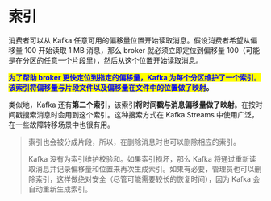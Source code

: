 # 索引

消费者可以从 Kafka 任意可用的偏移量位置开始读取消息。假设消费者希望从偏移量 100 开始读取 1 MB 消息，那么 broker 就必须立即定位到偏移量 100（可能是在分区的任意一个片段里），然后从这个位置开始读取消息。

<mark style="color:blue;">**为了帮助 broker 更快定位到指定的偏移量，Kafka 为每个分区维护了一个索引**</mark><mark style="color:blue;">。</mark><mark style="color:blue;">**该索引将偏移量与片段文件以及偏移量在文件中的位置做了映射**</mark>**。**

类似地，Kafka 还有**第二个索引**，该索引**将时间戳与消息偏移量做了映射**。在按时间戳搜索消息时会用到这个索引。这种搜索方式在 Kafka Streams 中使用广泛，在一些故障转移场景中也很有用。

> 索引也会被分成片段，所以，在删除消息时也可以删除相应的索引。
>
> Kafka 没有为索引维护校验和。如果索引损坏，那么 Kafka 将通过重新读取消息并记录偏移量和位置来再次生成索引。如果有必要，管理员也可以删除索引，这样做绝对安全（尽管可能需要较长的恢复时间），因为 Kafka 会自动重新生成索引。
